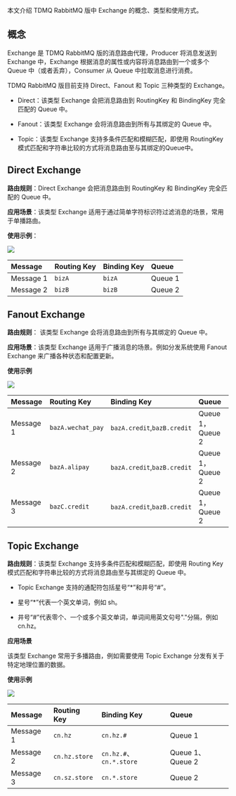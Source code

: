 本文介绍 TDMQ RabbitMQ 版中 Exchange 的概念、类型和使用方式。 

## 概念

Exchange 是 TDMQ RabbitMQ 版的消息路由代理，Producer 将消息发送到 Exchange 中，Exchange 根据消息的属性或内容将消息路由到一个或多个 Queue 中（或者丢弃），Consumer 从 Queue 中拉取消息进行消费。

TDMQ RabbitMQ 版目前支持 Direct、Fanout 和 Topic 三种类型的 Exchange。

- Direct：该类型 Exchange 会把消息路由到 RoutingKey 和 BindingKey 完全匹配的 Queue 中。

- Fanout：该类型 Exchange 会将消息路由到所有与其绑定的 Queue 中。

- Topic：该类型 Exchange 支持多条件匹配和模糊匹配，即使用 RoutingKey 模式匹配和字符串比较的方式将消息路由至与其绑定的Queue中。

## Direct Exchange

**路由规则**：Direct Exchange 会把消息路由到 RoutingKey 和 BindingKey 完全匹配的 Queue 中。

**应用场景**：该类型 Exchange 适用于通过简单字符标识符过滤消息的场景，常用于单播路由。

**使用示例**：

![](https://main.qcloudimg.com/raw/a192868e09939b2319263e40ff14b0eb.svg)

| Message   | Routing Key | Binding Key | Queue   |
| :-------- | :---------- | :---------- | :------ |
| Message 1 | `bizA`      | `bizA`      | Queue 1 |
| Message 2 | `bizB`      | `bizB`      | Queue 2 |

## Fanout Exchange

**路由规则**： 该类型 Exchange 会将消息路由到所有与其绑定的 Queue 中。

**应用场景**：该类型 Exchange 适用于广播消息的场景。例如分发系统使用 Fanout Exchange 来广播各种状态和配置更新。

**使用示例**

![](https://main.qcloudimg.com/raw/71beb7fdab5148b691f335b13990fd7c.svg)

| Message   | Routing Key       | Binding Key                 | Queue            |
| :-------- | :---------------- | :-------------------------- | :--------------- |
| Message 1 | `bazA.wechat_pay` | `bazA.credit`,`bazB.credit` | Queue 1，Queue 2 |
| Message 2 | `bazA.alipay`     | `bazA.credit`,`bazB.credit` | Queue 1，Queue 2 |
| Message 3 | `bazC.credit`     | `bazA.credit`,`bazB.credit` | Queue 1，Queue 2 |

## Topic Exchange

**路由规则**：该类型 Exchange 支持多条件匹配和模糊匹配，即使用 Routing Key 模式匹配和字符串比较的方式将消息路由至与其绑定的 Queue 中。

- Topic Exchange 支持的通配符包括星号“*”和井号“#”。

- 星号“*”代表一个英文单词，例如 sh。

- 井号“#”代表零个、一个或多个英文单词，单词间用英文句号"."分隔，例如 cn.hz。

**应用场景**

该类型 Exchange 常用于多播路由，例如需要使用 Topic Exchange 分发有关于特定地理位置的数据。

**使用示例**

![](https://main.qcloudimg.com/raw/79c7abdb6ae8797037893920149b9f5d.svg)

| Message   | Routing Key   | Binding Key             | Queue            |
| :-------- | :------------ | :---------------------- | :--------------- |
| Message 1 | `cn.hz`       | `cn.hz.#`               | Queue 1          |
| Message 2 | `cn.hz.store` | `cn.hz.#`、`cn.*.store` | Queue 1、Queue 2 |
| Message 3 | `cn.sz.store` | `cn.*.store`            | Queue 2          |
